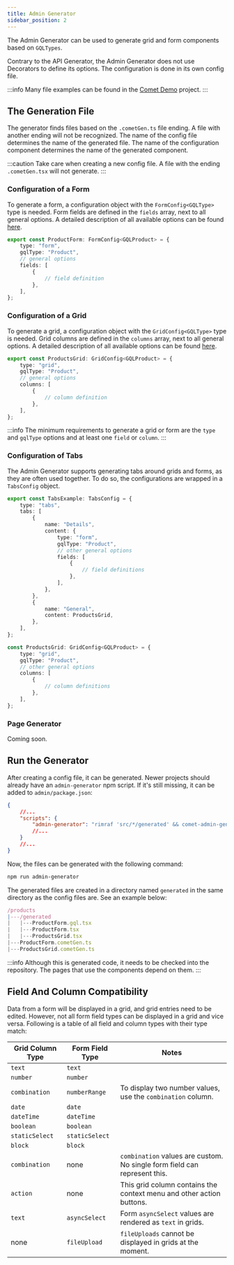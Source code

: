 ```yaml
---
title: Admin Generator
sidebar_position: 2
---
```


The Admin Generator can be used to generate grid and form components based on `GQLTypes`.

Contrary to the API Generator, the Admin Generator does not use Decorators to define its options.
The configuration is done in its own config file.

:::info
Many file examples can be found in the [Comet Demo](https://github.com/vivid-planet/comet/tree/main/demo/admin/src) project.
:::

## The Generation File

The generator finds files based on the `.cometGen.ts` file ending. A file with another ending will not be recognized.
The name of the config file determines the name of the generated file.
The name of the configuration component determines the name of the generated component.

:::caution
Take care when creating a new config file. A file with the ending `.cometGen.tsx` will not generate.
:::

### Configuration of a Form

To generate a form, a configuration object with the `FormConfig<GQLType>` type is needed.
Form fields are defined in the `fields` array, next to all general options.
A detailed description of all available options can be found [here](/docs/getting-started/crud-generator/admin-generator/form-generator).

```typescript
export const ProductForm: FormConfig<GQLProduct> = {
    type: "form",
    gqlType: "Product",
    // general options
    fields: [
        {
            // field definition
        },
    ],
};
```

### Configuration of a Grid

To generate a grid, a configuration object with the `GridConfig<GQLType>` type is needed.
Grid columns are defined in the `columns` array, next to all general options.
A detailed description of all available options can be found [here](/docs/getting-started/crud-generator/admin-generator/grid-generator).

```typescript
export const ProductsGrid: GridConfig<GQLProduct> = {
    type: "grid",
    gqlType: "Product",
    // general options
    columns: [
        {
            // column definition
        },
    ],
};
```

:::info
The minimum requirements to generate a grid or form are the `type` and `gqlType` options and at least one `field` or `column`.
:::

### Configuration of Tabs

The Admin Generator supports generating tabs around grids and forms, as they are often used together.
To do so, the configurations are wrapped in a `TabsConfig` object.

```typescript
export const TabsExample: TabsConfig = {
    type: "tabs",
    tabs: [
        {
            name: "Details",
            content: {
                type: "form",
                gqlType: "Product",
                // other general options
                fields: [
                    {
                        // field definitions
                    },
                ],
            },
        },
        {
            name: "General",
            content: ProductsGrid,
        },
    ],
};

const ProductsGrid: GridConfig<GQLProduct> = {
    type: "grid",
    gqlType: "Product",
    // other general options
    columns: [
        {
            // column definitions
        },
    ],
};
```

### Page Generator

Coming soon.

## Run the Generator

After creating a config file, it can be generated. Newer projects should already have an
`admin-generator` npm script.
If it's still missing, it can be added to `admin/package.json`:

```json title="admin/package.json"
{
    //...
    "scripts": {
        "admin-generator": "rimraf 'src/*/generated' && comet-admin-generator generate crud-generator-config.ts && comet-admin-generator future-generate"
        //...
    }
    //...
}
```

Now, the files can be generated with the following command:

```bash
npm run admin-generator
```

The generated files are created in a directory named `generated` in the same directory as the config files are.
See an example below:

```ts title="File Structure"
/products
|---/generated
|   |---ProductForm.gql.tsx
|   |---ProductForm.tsx
|   |---ProductsGrid.tsx
|---ProductForm.cometGen.ts
|---ProductsGrid.cometGen.ts
```

:::info
Although this is generated code, it needs to be checked into the repository. The pages that use the components depend on them.
:::

## Field And Column Compatibility

Data from a form will be displayed in a grid, and grid entries need to be edited.
However, not all form field types can be displayed in a grid and vice versa. 
Following is a table of all field and column types with their type match:

| Grid Column Type | Form Field Type | Notes                                                                     |
|------------------|-----------------|---------------------------------------------------------------------------|
| `text`           | `text`          |                                                                           |
| `number`         | `number`        |                                                                           |
| `combination`    | `numberRange`   | To display two number values, use the `combination` column.               |
| `date`           | `date`          |                                                                           |
| `dateTime`       | `dateTime`      |                                                                           |
| `boolean`        | `boolean`       |                                                                           |
| `staticSelect`   | `staticSelect`  |                                                                           |
| `block`          | `block`         |                                                                           |
| `combination`    | none            | `combination` values are custom. No single form field can represent this. |
| `action`         | none            | This grid column contains the context menu and other action buttons.      |
| `text`           | `asyncSelect`   | Form `asyncSelect` values are rendered as `text` in grids.                |
| none             | `fileUpload`    | `fileUploads` cannot be displayed in grids at the moment.                 |




   
   
   
       
   

    

      